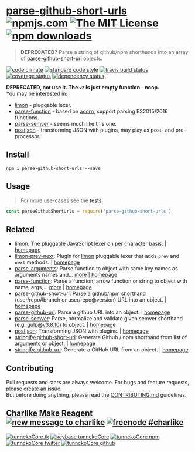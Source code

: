 # [parse-github-short-urls][author-www-url] [![npmjs.com][npmjs-img]][npmjs-url] [![The MIT License][license-img]][license-url] [![npm downloads][downloads-img]][downloads-url] 

> **DEPRECATED?** Parse a string of github/npm shorthands into an array of [parse-github-short-url][] objects.

[![code climate][codeclimate-img]][codeclimate-url] [![standard code style][standard-img]][standard-url] [![travis build status][travis-img]][travis-url] [![coverage status][coveralls-img]][coveralls-url] [![dependency status][david-img]][david-url]

**DEPRECATED, not use it. The `v2` is just empty function - noop.**  
You may be interested in:

- [limon][] - pluggable lexer.
- [parse-function][] - based on [acorn][], support parsing ES2015/2016 functions.
- [parse-semver][] - seems much like this one.
- [postjson][] - transforming JSON with plugins, may play as post- and pre-processor.

## Install
```
npm i parse-github-short-urls --save
```

## Usage
> For more use-cases see the [tests](./test.js)

```js
const parseGithubShortUrls = require('parse-github-short-urls')
```

## Related
* [limon](https://www.npmjs.com/package/limon): The pluggable JavaScript lexer on per character basis. | [homepage](https://github.com/limonjs/limon)
* [limon-prev-next](https://www.npmjs.com/package/limon-prev-next): Plugin for [limon][] pluggable lexer that adds `prev` and `next` methods. | [homepage](https://github.com/limonjs/limon-prev-next)
* [parse-arguments](https://www.npmjs.com/package/parse-arguments): Parse function to object with same key names as arguments names and… [more](https://www.npmjs.com/package/parse-arguments) | [homepage](https://github.com/tunnckocore/parse-arguments)
* [parse-function](https://www.npmjs.com/package/parse-function): Parse a function, arrow function or string to object with name, args,… [more](https://www.npmjs.com/package/parse-function) | [homepage](https://github.com/tunnckocore/parse-function)
* [parse-github-short-url](https://www.npmjs.com/package/parse-github-short-url): Parse a github/npm shorthand (user/repo#branch or user/repo@version) URL into an object. | [homepage](https://github.com/tunnckocore/parse-github-short-url)
* [parse-github-url](https://www.npmjs.com/package/parse-github-url): Parse a github URL into an object. | [homepage](https://github.com/jonschlinkert/parse-github-url)
* [parse-semver](https://www.npmjs.com/package/parse-semver): Parse, normalize and validate given semver shorthand (e.g. gulp@v3.8.10) to object. | [homepage](https://github.com/tunnckocore/parse-semver)
* [postjson](https://www.npmjs.com/package/postjson): Transforming JSON with plugins. | [homepage](https://github.com/postjson/postjson)
* [stringify-github-short-url](https://www.npmjs.com/package/stringify-github-short-url): Generate Github / npm shorthand from list of arguments or object. | [homepage](https://github.com/tunnckocore/stringify-github-short-url)
* [stringify-github-url](https://www.npmjs.com/package/stringify-github-url): Generate a GitHub URL from an object. | [homepage](https://github.com/jonschlinkert/stringify-github-url)

## Contributing
Pull requests and stars are always welcome. For bugs and feature requests, [please create an issue](https://github.com/tunnckoCore/parse-github-short-urls/issues/new).  
But before doing anything, please read the [CONTRIBUTING.md](./CONTRIBUTING.md) guidelines.

## [Charlike Make Reagent](http://j.mp/1stW47C) [![new message to charlike][new-message-img]][new-message-url] [![freenode #charlike][freenode-img]][freenode-url]

[![tunnckoCore.tk][author-www-img]][author-www-url] [![keybase tunnckoCore][keybase-img]][keybase-url] [![tunnckoCore npm][author-npm-img]][author-npm-url] [![tunnckoCore twitter][author-twitter-img]][author-twitter-url] [![tunnckoCore github][author-github-img]][author-github-url]

[parse-github-short-url]: https://github.com/tunnckocore/parse-github-short-url
[limon]: https://github.com/limonjs/limon
[parse-function]: https://github.com/tunnckocore/parse-function
[acorn]: https://github.com/ternjs/acorn
[parse-semver]: https://github.com/tunnckocore/parse-semver
[postjson]: https://github.com/postjson/postjson

[npmjs-url]: https://www.npmjs.com/package/parse-github-short-urls
[npmjs-img]: https://img.shields.io/npm/v/parse-github-short-urls.svg?label=parse-github-short-urls

[license-url]: https://github.com/tunnckoCore/parse-github-short-urls/blob/master/LICENSE
[license-img]: https://img.shields.io/npm/l/parse-github-short-urls.svg

[downloads-url]: https://www.npmjs.com/package/parse-github-short-urls
[downloads-img]: https://img.shields.io/npm/dm/parse-github-short-urls.svg

[codeclimate-url]: https://codeclimate.com/github/tunnckoCore/parse-github-short-urls
[codeclimate-img]: https://img.shields.io/codeclimate/github/tunnckoCore/parse-github-short-urls.svg

[travis-url]: https://travis-ci.org/tunnckoCore/parse-github-short-urls
[travis-img]: https://img.shields.io/travis/tunnckoCore/parse-github-short-urls/master.svg

[coveralls-url]: https://coveralls.io/r/tunnckoCore/parse-github-short-urls
[coveralls-img]: https://img.shields.io/coveralls/tunnckoCore/parse-github-short-urls.svg

[david-url]: https://david-dm.org/tunnckoCore/parse-github-short-urls
[david-img]: https://img.shields.io/david/tunnckoCore/parse-github-short-urls.svg

[standard-url]: https://github.com/feross/standard
[standard-img]: https://img.shields.io/badge/code%20style-standard-brightgreen.svg

[author-www-url]: http://www.tunnckocore.tk
[author-www-img]: https://img.shields.io/badge/www-tunnckocore.tk-fe7d37.svg

[keybase-url]: https://keybase.io/tunnckocore
[keybase-img]: https://img.shields.io/badge/keybase-tunnckocore-8a7967.svg

[author-npm-url]: https://www.npmjs.com/~tunnckocore
[author-npm-img]: https://img.shields.io/badge/npm-~tunnckocore-cb3837.svg

[author-twitter-url]: https://twitter.com/tunnckoCore
[author-twitter-img]: https://img.shields.io/badge/twitter-@tunnckoCore-55acee.svg

[author-github-url]: https://github.com/tunnckoCore
[author-github-img]: https://img.shields.io/badge/github-@tunnckoCore-4183c4.svg

[freenode-url]: http://webchat.freenode.net/?channels=charlike
[freenode-img]: https://img.shields.io/badge/freenode-%23charlike-5654a4.svg

[new-message-url]: https://github.com/tunnckoCore/ama
[new-message-img]: https://img.shields.io/badge/ask%20me-anything-green.svg


